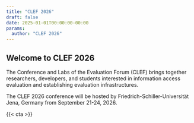 ```yaml
---
title: "CLEF 2026"
draft: false
date: 2025-01-01T00:00:00-00:00
params:
  author: "CLEF 2026"
---
```


## Welcome to CLEF 2026

The Conference and Labs of the Evaluation Forum (CLEF) brings together researchers, developers, and students interested in information access evaluation and establishing evaluation infrastructures.

The CLEF 2026 conference will be hosted by Friedrich-Schiller-Universität Jena, Germany from September 21-24, 2026.

{{< cta >}}
